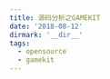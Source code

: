 ```yaml
---
title: 源码分析之GAMEKIT
date: '2018-08-12'
dirmark: '__dir__'
tags:
  - opensource
  - gamekit
---
```



